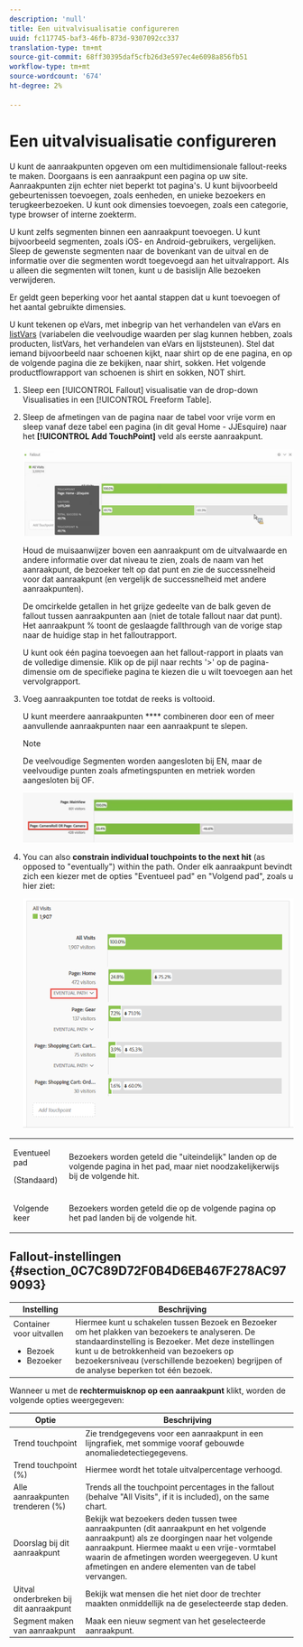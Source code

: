 ```yaml
---
description: 'null'
title: Een uitvalvisualisatie configureren
uuid: fc117745-baf3-46fb-873d-9307092cc337
translation-type: tm+mt
source-git-commit: 68ff30395daf5cfb26d3e597ec4e6098a856fb51
workflow-type: tm+mt
source-wordcount: '674'
ht-degree: 2%

---
```



# Een uitvalvisualisatie configureren

U kunt de aanraakpunten opgeven om een multidimensionale fallout-reeks te maken. Doorgaans is een aanraakpunt een pagina op uw site. Aanraakpunten zijn echter niet beperkt tot pagina&#39;s. U kunt bijvoorbeeld gebeurtenissen toevoegen, zoals eenheden, en unieke bezoekers en terugkeerbezoeken. U kunt ook dimensies toevoegen, zoals een categorie, type browser of interne zoekterm.

U kunt zelfs segmenten binnen een aanraakpunt toevoegen. U kunt bijvoorbeeld segmenten, zoals iOS- en Android-gebruikers, vergelijken. Sleep de gewenste segmenten naar de bovenkant van de uitval en de informatie over die segmenten wordt toegevoegd aan het uitvalrapport. Als u alleen die segmenten wilt tonen, kunt u de basislijn Alle bezoeken verwijderen.

Er geldt geen beperking voor het aantal stappen dat u kunt toevoegen of het aantal gebruikte dimensies.

U kunt tekenen op eVars, met inbegrip van het verhandelen van eVars en [listVars](https://docs.adobe.com/content/help/en/analytics/implementation/vars/page-vars/page-variables.html) (variabelen die veelvoudige waarden per slag kunnen hebben, zoals producten, listVars, het verhandelen van eVars en lijststeunen). Stel dat iemand bijvoorbeeld naar schoenen kijkt, naar shirt op de ene pagina, en op de volgende pagina die ze bekijken, naar shirt, sokken. Het volgende productflowrapport van schoenen is shirt en sokken, NOT shirt.

1. Sleep een [!UICONTROL Fallout] visualisatie van de drop-down Visualisaties in een [!UICONTROL Freeform Table].

1. Sleep de afmetingen van de pagina naar de tabel voor vrije vorm en sleep vanaf deze tabel een pagina (in dit geval Home - JJEsquire) naar het **[!UICONTROL Add TouchPoint]** veld als eerste aanraakpunt.

   ![](assets/fallout1.png)

   Houd de muisaanwijzer boven een aanraakpunt om de uitvalwaarde en andere informatie over dat niveau te zien, zoals de naam van het aanraakpunt, de bezoeker telt op dat punt en zie de successnelheid voor dat aanraakpunt (en vergelijk de successnelheid met andere aanraakpunten).

   De omcirkelde getallen in het grijze gedeelte van de balk geven de fallout tussen aanraakpunten aan (niet de totale fallout naar dat punt). Het aanraakpunt % toont de geslaagde fallthrough van de vorige stap naar de huidige stap in het falloutrapport.

   U kunt ook één pagina toevoegen aan het fallout-rapport in plaats van de volledige dimensie. Klik op de pijl naar rechts &#39;>&#39; op de pagina-dimensie om de specifieke pagina te kiezen die u wilt toevoegen aan het vervolgrapport.

1. Voeg aanraakpunten toe totdat de reeks is voltooid.

   U kunt meerdere aanraakpunten **** combineren door een of meer aanvullende aanraakpunten naar een aanraakpunt te slepen.

   >[!NOTE]
   >
   >De veelvoudige Segmenten worden aangesloten bij EN, maar de veelvoudige punten zoals afmetingspunten en metriek worden aangesloten bij OF.

   ![](assets/multiple_obj_touchpoint.png)

1. You can also **constrain individual touchpoints to the next hit** (as opposed to &quot;eventually&quot;) within the path. Onder elk aanraakpunt bevindt zich een kiezer met de opties &quot;Eventueel pad&quot; en &quot;Volgend pad&quot;, zoals u hier ziet:

   ![](assets/next-hit-eventually.png)

<table id="table_A91D99D9364B41929CC5A5BC907E8985"> 
 <tbody> 
  <tr> 
   <td colname="col1"> <p>Eventueel pad </p> <p>(Standaard) </p> </td> 
   <td colname="col2"> <p>Bezoekers worden geteld die "uiteindelijk" landen op de volgende pagina in het pad, maar niet noodzakelijkerwijs bij de volgende hit. </p> </td> 
  </tr> 
  <tr> 
   <td colname="col1"> <p>Volgende keer </p> </td> 
   <td colname="col2"> <p>Bezoekers worden geteld die op de volgende pagina op het pad landen bij de volgende hit. </p> </td> 
  </tr> 
 </tbody> 
</table>

## Fallout-instellingen {#section_0C7C89D72F0B4D6EB467F278AC979093}

| Instelling | Beschrijving |
|--- |--- |
| Container voor uitvallen <ul><li>Bezoek</li><li>Bezoeker</li></ul> | Hiermee kunt u schakelen tussen Bezoek en Bezoeker om het plakken van bezoekers te analyseren. De standaardinstelling is Bezoeker.  Met deze instellingen kunt u de betrokkenheid van bezoekers op bezoekersniveau (verschillende bezoeken) begrijpen of de analyse beperken tot één bezoek. |

Wanneer u met de **rechtermuisknop op een aanraakpunt** klikt, worden de volgende opties weergegeven:

| Optie | Beschrijving |
|--- |--- |
| Trend touchpoint | Zie trendgegevens voor een aanraakpunt in een lijngrafiek, met sommige vooraf gebouwde anomaliedetectiegegevens. |
| Trend touchpoint (%) | Hiermee wordt het totale uitvalpercentage verhoogd. |
| Alle aanraakpunten trenderen (%) | Trends all the touchpoint percentages in the fallout (behalve &quot;All Visits&quot;, if it is included), on the same chart. |
| Doorslag bij dit aanraakpunt | Bekijk wat bezoekers deden tussen twee aanraakpunten (dit aanraakpunt en het volgende aanraakpunt) als ze doorgingen naar het volgende aanraakpunt. Hiermee maakt u een vrije-vormtabel waarin de afmetingen worden weergegeven. U kunt afmetingen en andere elementen van de tabel vervangen. |
| Uitval onderbreken bij dit aanraakpunt | Bekijk wat mensen die het niet door de trechter maakten onmiddellijk na de geselecteerde stap deden. |
| Segment maken van aanraakpunt | Maak een nieuw segment van het geselecteerde aanraakpunt. |
